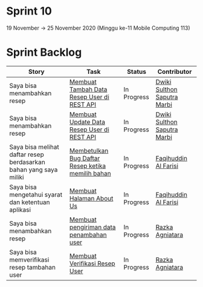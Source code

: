 # Sprint 10
19 November -> 25 November 2020 (Minggu ke-11 Mobile Computing 113)

# Sprint Backlog
Story | Task | Status| Contributor
--- | --- | --- | ---
Saya bisa menambahkan resep | [Membuat Tambah Data Resep User di REST API](https://github.com/dwikimarbi/Mobcom/issues/42) | In Progress | [Dwiki Sulthon Saputra Marbi](https://github.com/dwikimarbi)
Saya bisa menambahkan resep | [Membuat Update Data Resep User di REST API](https://github.com/dwikimarbi/Mobcom/issues/43) | In Progress | [Dwiki Sulthon Saputra Marbi](https://github.com/dwikimarbi)
Saya bisa melihat daftar resep berdasarkan bahan yang saya miliki | [Membetulkan Bug Daftar Resep ketika memilih bahan](https://github.com/dwikimarbi/Mobcom/issues/47) | In Progress | [Faqihuddin Al Farisi](https://github.com/falfisme)
Saya bisa mengetahui syarat dan ketentuan aplikasi | [Membuat Halaman About Us](https://github.com/dwikimarbi/Mobcom/issues/45) | In Progress | [Faqihuddin Al Farisi](https://github.com/falfisme)
Saya bisa menambahkan resep | [Membuat pengiriman data penambahan user](https://github.com/dwikimarbi/Mobcom/issues/46) | In Progress | [Razka Agniatara](https://github.com/Razka173)
Saya bisa memverifikasi resep tambahan user | [Membuat Verifikasi Resep User](https://github.com/dwikimarbi/Mobcom/issues/44) | In Progress | [Razka Agniatara](https://github.com/Razka173)
